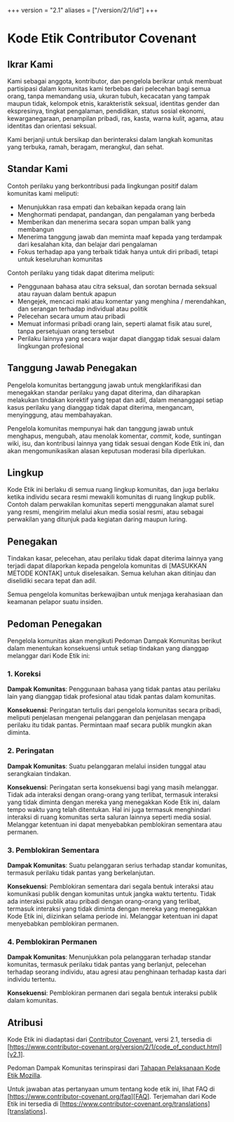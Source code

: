 +++
version = "2.1"
aliases = ["/version/2/1/id"]
+++

# Kode Etik Contributor Covenant

## Ikrar Kami

Kami sebagai anggota, kontributor, dan pengelola berikrar untuk membuat
partisipasi dalam komunitas kami terbebas dari pelecehan bagi semua orang, tanpa
memandang usia, ukuran tubuh, kecacatan yang tampak maupun tidak, kelompok
etnis, karakteristik seksual, identitas gender dan ekspresinya, tingkat
pengalaman, pendidikan, status sosial ekonomi, kewarganegaraan, penampilan
pribadi, ras, kasta, warna kulit, agama, atau identitas dan orientasi seksual.

Kami berjanji untuk bersikap dan berinteraksi dalam langkah komunitas yang
terbuka, ramah, beragam, merangkul, dan sehat.

## Standar Kami

Contoh perilaku yang berkontribusi pada lingkungan positif dalam komunitas kami
meliputi:

* Menunjukkan rasa empati dan kebaikan kepada orang lain
* Menghormati pendapat, pandangan, dan pengalaman yang berbeda
* Memberikan dan menerima secara sopan umpan balik yang membangun
* Menerima tanggung jawab dan meminta maaf kepada yang terdampak dari kesalahan
  kita, dan belajar dari pengalaman
* Fokus terhadap apa yang terbaik tidak hanya untuk diri pribadi, tetapi untuk
  keseluruhan komunitas

Contoh perilaku yang tidak dapat diterima meliputi:

* Penggunaan bahasa atau citra seksual, dan sorotan bernada seksual atau rayuan
  dalam bentuk apapun
* Mengejek, mencaci maki atau komentar yang menghina / merendahkan, dan serangan
  terhadap individual atau politik
* Pelecehan secara umum atau pribadi
* Memuat informasi pribadi orang lain, seperti alamat fisik atau surel, tanpa
  persetujuan orang tersebut
* Perilaku lainnya yang secara wajar dapat dianggap tidak sesuai dalam
  lingkungan profesional

## Tanggung Jawab Penegakan

Pengelola komunitas bertanggung jawab untuk mengklarifikasi dan menegakkan
standar perilaku yang dapat diterima, dan diharapkan melakukan tindakan korektif
yang tepat dan adil, dalam menanggapi setiap kasus perilaku yang dianggap tidak
dapat diterima, mengancam, menyinggung, atau membahayakan.

Pengelola komunitas mempunyai hak dan tanggung jawab untuk menghapus, mengubah,
atau menolak komentar, *commit*, kode, suntingan wiki, isu, dan kontribusi
lainnya yang tidak sesuai dengan Kode Etik ini, dan akan mengomunikasikan alasan
keputusan moderasi bila diperlukan.

## Lingkup

Kode Etik ini berlaku di semua ruang lingkup komunitas, dan juga berlaku ketika
individu secara resmi mewakili komunitas di ruang lingkup publik. Contoh dalam
perwakilan komunitas seperti menggunakan alamat surel yang resmi, mengirim
melalui akun media sosial resmi, atau sebagai perwakilan yang ditunjuk pada
kegiatan daring maupun luring.

## Penegakan

Tindakan kasar, pelecehan, atau perilaku tidak dapat diterima lainnya yang
terjadi dapat dilaporkan kepada pengelola komunitas di [MASUKKAN METODE KONTAK]
untuk diselesaikan.
Semua keluhan akan ditinjau dan diselidiki secara tepat dan adil.

Semua pengelola komunitas berkewajiban untuk menjaga kerahasiaan dan keamanan
pelapor suatu insiden.

## Pedoman Penegakan

Pengelola komunitas akan mengikuti Pedoman Dampak Komunitas berikut dalam
menentukan konsekuensi untuk setiap tindakan yang dianggap melanggar dari Kode
Etik ini:

### 1. Koreksi

**Dampak Komunitas**: Penggunaan bahasa yang tidak pantas atau perilaku lain
yang dianggap tidak profesional atau tidak pantas dalam komunitas.

**Konsekuensi**: Peringatan tertulis dari pengelola komunitas secara pribadi,
meliputi penjelasan mengenai pelanggaran dan penjelasan mengapa perilaku itu
tidak pantas. Permintaan maaf secara publik mungkin akan diminta.

### 2. Peringatan

**Dampak Komunitas**: Suatu pelanggaran melalui insiden tunggal atau serangkaian
tindakan.

**Konsekuensi**: Peringatan serta konsekuensi bagi yang masih melanggar. Tidak
ada interaksi dengan orang-orang yang terlibat, termasuk interaksi yang tidak
diminta dengan mereka yang menegakkan Kode Etik ini, dalam tempo waktu yang
telah ditentukan. Hal ini juga termasuk menghindari interaksi di ruang komunitas
serta saluran lainnya seperti media sosial. Melanggar ketentuan ini dapat
menyebabkan pemblokiran sementara atau permanen.

### 3. Pemblokiran Sementara

**Dampak Komunitas**: Suatu pelanggaran serius terhadap standar komunitas,
termasuk perilaku tidak pantas yang berkelanjutan.

**Konsekuensi**: Pemblokiran sementara dari segala bentuk interaksi atau
komunikasi publik dengan komunitas untuk jangka waktu tertentu. Tidak ada
interaksi publik atau pribadi dengan orang-orang yang terlibat, termasuk
interaksi yang tidak diminta dengan mereka yang menegakkan Kode Etik ini,
diizinkan selama periode ini. Melanggar ketentuan ini dapat menyebabkan
pemblokiran permanen.

### 4. Pemblokiran Permanen

**Dampak Komunitas**: Menunjukkan pola pelanggaran terhadap standar komunitas,
termasuk perilaku tidak pantas yang berlanjut, pelecehan terhadap seorang
individu, atau agresi atau penghinaan terhadap kasta dari individu tertentu.

**Konsekuensi**: Pemblokiran permanen dari segala bentuk interaksi publik dalam
komunitas.

## Atribusi

Kode Etik ini diadaptasi dari [Contributor Covenant][homepage], versi 2.1,
tersedia di
[https://www.contributor-covenant.org/version/2/1/code_of_conduct.html][v2.1].

Pedoman Dampak Komunitas terinspirasi dari
[Tahapan Pelaksanaan Kode Etik Mozilla][Mozilla CoC].

Untuk jawaban atas pertanyaan umum tentang kode etik ini, lihat FAQ di
[https://www.contributor-covenant.org/faq][FAQ]. Terjemahan dari Kode Etik ini
tersedia di [https://www.contributor-covenant.org/translations][translations].

[homepage]: https://www.contributor-covenant.org
[v2.1]: https://www.contributor-covenant.org/version/2/1/code_of_conduct.html
[Mozilla CoC]: https://github.com/mozilla/diversity
[FAQ]: https://www.contributor-covenant.org/faq
[translations]: https://www.contributor-covenant.org/translations
